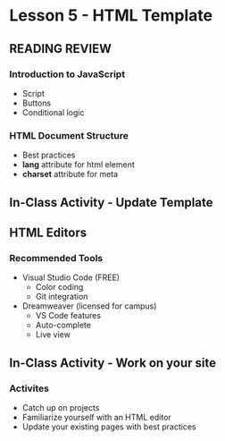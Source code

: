 # Lesson 5 - HTML Template


## READING REVIEW

### Introduction to JavaScript
* Script
* Buttons
* Conditional logic


### HTML Document Structure
* Best practices
* **lang** attribute for html element
* **charset** attribute for meta


## In-Class Activity - Update Template

## HTML Editors

### Recommended Tools
* Visual Studio Code (FREE)
    * Color coding
    * Git integration
* Dreamweaver (licensed for campus)
    * VS Code features
    * Auto-complete
    * Live view

## In-Class Activity - Work on your site


### Activites
* Catch up on projects
* Familiarize yourself with an HTML editor
* Update your existing pages with best practices

